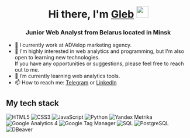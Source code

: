 <h1 align="center">Hi there, I'm <a href="https://www.linkedin.com/in/gprokopovich/" target="_blank">Gleb</a> 
<img src="https://github.com/blackcater/blackcater/raw/main/images/Hi.gif" height="32"/></h1>
<h3 align="center">Junior Web Analyst from Belarus located in Minsk</h3>

- 🔭 I currently work at ADVelop marketing agency. <br/>
- 🤔 I'm highly interested in web analytics and programming, but I'm also open to learning new technologies. <br/> If you have any opportunities or suggestions, please feel free to reach out to me. <br/>
- 🌱 I’m currently learning web analytics tools.  <br/>
- 📫 How to reach me: <a href="https://t.me/glebprokopovich" target="_blank">Telegram</a> or <a href="https://www.linkedin.com/in/gprokopovich/" target="_blank">LinkedIn</a>

## My tech stack
![HTML5](https://img.shields.io/badge/HTML5-%23E34F26.svg?style=for-the-badge&logo=html5&logoColor=white&color=475e78)
![CSS3](https://img.shields.io/badge/CSS3-%231572B6.svg?style=for-the-badge&logo=css3&logoColor=white&color=475e78)
![JavaScript](https://img.shields.io/badge/JavaScript-%23F7DF1E.svg?style=for-the-badge&logo=javascript&logoColor=white&color=475e78)
![Python](https://img.shields.io/badge/Python-%23CC6699.svg?style=for-the-badge&logo=python&logoColor=white&color=475e78)
![Yandex Metrika](https://img.shields.io/badge/Yandex_Metrika-%23CC6699.svg?style=for-the-badge&color=475e78)
![Google Analytics 4](https://img.shields.io/badge/Google_Analytics_4-%23CC6699.svg?style=for-the-badge&logo=googleanalytics&logoColor=white&color=475e78)
![Google Tag Manager](https://img.shields.io/badge/Google_Tag_Manager-%23CC6699.svg?style=for-the-badge&logo=googletagmanager&logoColor=white&color=475e78)
![SQL](https://img.shields.io/badge/SQL-%23CC6699.svg?style=for-the-badge&color=475e78)
![PostgreSQL](https://img.shields.io/badge/PostgreSQL-%23CC6699.svg?style=for-the-badge&logo=postgresql&logoColor=white&color=475e78)
![DBeaver](https://img.shields.io/badge/DBeaver-%23CC6699.svg?style=for-the-badge&logo=dbeaver&logoColor=white&color=475e78)
